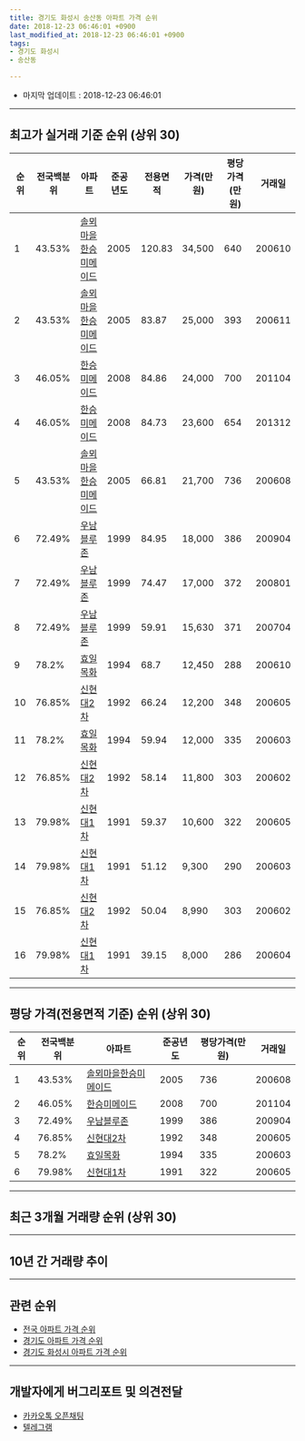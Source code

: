 ```yaml
---
title: 경기도 화성시 송산동 아파트 가격 순위
date: 2018-12-23 06:46:01 +0900
last_modified_at: 2018-12-23 06:46:01 +0900
tags:
- 경기도 화성시
- 송산동

---
```


* 마지막 업데이트 : 2018-12-23 06:46:01

---

## 최고가 실거래 기준 순위 (상위 30)


|순위|전국백분위|아파트|준공년도|전용면적|가격(만원)|평당가격(만원)|거래일|
|---|---|---|---|---|---|---|---|
|1|43.53%|[솔뫼마을한승미메이드](https://search.naver.com/search.naver?query=%EA%B2%BD%EA%B8%B0%EB%8F%84+%ED%99%94%EC%84%B1%EC%8B%9C+%EC%86%A1%EC%82%B0%EB%8F%99+%EC%86%94%EB%AB%BC%EB%A7%88%EC%9D%84%ED%95%9C%EC%8A%B9%EB%AF%B8%EB%A9%94%EC%9D%B4%EB%93%9C)|2005|120.83|34,500|640|200610|
|2|43.53%|[솔뫼마을한승미메이드](https://search.naver.com/search.naver?query=%EA%B2%BD%EA%B8%B0%EB%8F%84+%ED%99%94%EC%84%B1%EC%8B%9C+%EC%86%A1%EC%82%B0%EB%8F%99+%EC%86%94%EB%AB%BC%EB%A7%88%EC%9D%84%ED%95%9C%EC%8A%B9%EB%AF%B8%EB%A9%94%EC%9D%B4%EB%93%9C)|2005|83.87|25,000|393|200611|
|3|46.05%|[한승미메이드](https://search.naver.com/search.naver?query=%EA%B2%BD%EA%B8%B0%EB%8F%84+%ED%99%94%EC%84%B1%EC%8B%9C+%EC%86%A1%EC%82%B0%EB%8F%99+%ED%95%9C%EC%8A%B9%EB%AF%B8%EB%A9%94%EC%9D%B4%EB%93%9C)|2008|84.86|24,000|700|201104|
|4|46.05%|[한승미메이드](https://search.naver.com/search.naver?query=%EA%B2%BD%EA%B8%B0%EB%8F%84+%ED%99%94%EC%84%B1%EC%8B%9C+%EC%86%A1%EC%82%B0%EB%8F%99+%ED%95%9C%EC%8A%B9%EB%AF%B8%EB%A9%94%EC%9D%B4%EB%93%9C)|2008|84.73|23,600|654|201312|
|5|43.53%|[솔뫼마을한승미메이드](https://search.naver.com/search.naver?query=%EA%B2%BD%EA%B8%B0%EB%8F%84+%ED%99%94%EC%84%B1%EC%8B%9C+%EC%86%A1%EC%82%B0%EB%8F%99+%EC%86%94%EB%AB%BC%EB%A7%88%EC%9D%84%ED%95%9C%EC%8A%B9%EB%AF%B8%EB%A9%94%EC%9D%B4%EB%93%9C)|2005|66.81|21,700|736|200608|
|6|72.49%|[우남블루존](https://search.naver.com/search.naver?query=%EA%B2%BD%EA%B8%B0%EB%8F%84+%ED%99%94%EC%84%B1%EC%8B%9C+%EC%86%A1%EC%82%B0%EB%8F%99+%EC%9A%B0%EB%82%A8%EB%B8%94%EB%A3%A8%EC%A1%B4)|1999|84.95|18,000|386|200904|
|7|72.49%|[우남블루존](https://search.naver.com/search.naver?query=%EA%B2%BD%EA%B8%B0%EB%8F%84+%ED%99%94%EC%84%B1%EC%8B%9C+%EC%86%A1%EC%82%B0%EB%8F%99+%EC%9A%B0%EB%82%A8%EB%B8%94%EB%A3%A8%EC%A1%B4)|1999|74.47|17,000|372|200801|
|8|72.49%|[우남블루존](https://search.naver.com/search.naver?query=%EA%B2%BD%EA%B8%B0%EB%8F%84+%ED%99%94%EC%84%B1%EC%8B%9C+%EC%86%A1%EC%82%B0%EB%8F%99+%EC%9A%B0%EB%82%A8%EB%B8%94%EB%A3%A8%EC%A1%B4)|1999|59.91|15,630|371|200704|
|9|78.2%|[효일목화](https://search.naver.com/search.naver?query=%EA%B2%BD%EA%B8%B0%EB%8F%84+%ED%99%94%EC%84%B1%EC%8B%9C+%EC%86%A1%EC%82%B0%EB%8F%99+%ED%9A%A8%EC%9D%BC%EB%AA%A9%ED%99%94)|1994|68.7|12,450|288|200610|
|10|76.85%|[신현대2차](https://search.naver.com/search.naver?query=%EA%B2%BD%EA%B8%B0%EB%8F%84+%ED%99%94%EC%84%B1%EC%8B%9C+%EC%86%A1%EC%82%B0%EB%8F%99+%EC%8B%A0%ED%98%84%EB%8C%802%EC%B0%A8)|1992|66.24|12,200|348|200605|
|11|78.2%|[효일목화](https://search.naver.com/search.naver?query=%EA%B2%BD%EA%B8%B0%EB%8F%84+%ED%99%94%EC%84%B1%EC%8B%9C+%EC%86%A1%EC%82%B0%EB%8F%99+%ED%9A%A8%EC%9D%BC%EB%AA%A9%ED%99%94)|1994|59.94|12,000|335|200603|
|12|76.85%|[신현대2차](https://search.naver.com/search.naver?query=%EA%B2%BD%EA%B8%B0%EB%8F%84+%ED%99%94%EC%84%B1%EC%8B%9C+%EC%86%A1%EC%82%B0%EB%8F%99+%EC%8B%A0%ED%98%84%EB%8C%802%EC%B0%A8)|1992|58.14|11,800|303|200602|
|13|79.98%|[신현대1차](https://search.naver.com/search.naver?query=%EA%B2%BD%EA%B8%B0%EB%8F%84+%ED%99%94%EC%84%B1%EC%8B%9C+%EC%86%A1%EC%82%B0%EB%8F%99+%EC%8B%A0%ED%98%84%EB%8C%801%EC%B0%A8)|1991|59.37|10,600|322|200605|
|14|79.98%|[신현대1차](https://search.naver.com/search.naver?query=%EA%B2%BD%EA%B8%B0%EB%8F%84+%ED%99%94%EC%84%B1%EC%8B%9C+%EC%86%A1%EC%82%B0%EB%8F%99+%EC%8B%A0%ED%98%84%EB%8C%801%EC%B0%A8)|1991|51.12|9,300|290|200603|
|15|76.85%|[신현대2차](https://search.naver.com/search.naver?query=%EA%B2%BD%EA%B8%B0%EB%8F%84+%ED%99%94%EC%84%B1%EC%8B%9C+%EC%86%A1%EC%82%B0%EB%8F%99+%EC%8B%A0%ED%98%84%EB%8C%802%EC%B0%A8)|1992|50.04|8,990|303|200602|
|16|79.98%|[신현대1차](https://search.naver.com/search.naver?query=%EA%B2%BD%EA%B8%B0%EB%8F%84+%ED%99%94%EC%84%B1%EC%8B%9C+%EC%86%A1%EC%82%B0%EB%8F%99+%EC%8B%A0%ED%98%84%EB%8C%801%EC%B0%A8)|1991|39.15|8,000|286|200604|


---

## 평당 가격(전용면적 기준) 순위 (상위 30)


|순위|전국백분위|아파트|준공년도|평당가격(만원)|거래일|
|---|---|---|---|---|---|
|1|43.53%|[솔뫼마을한승미메이드](https://search.naver.com/search.naver?query=%EA%B2%BD%EA%B8%B0%EB%8F%84+%ED%99%94%EC%84%B1%EC%8B%9C+%EC%86%A1%EC%82%B0%EB%8F%99+%EC%86%94%EB%AB%BC%EB%A7%88%EC%9D%84%ED%95%9C%EC%8A%B9%EB%AF%B8%EB%A9%94%EC%9D%B4%EB%93%9C)|2005|736|200608|
|2|46.05%|[한승미메이드](https://search.naver.com/search.naver?query=%EA%B2%BD%EA%B8%B0%EB%8F%84+%ED%99%94%EC%84%B1%EC%8B%9C+%EC%86%A1%EC%82%B0%EB%8F%99+%ED%95%9C%EC%8A%B9%EB%AF%B8%EB%A9%94%EC%9D%B4%EB%93%9C)|2008|700|201104|
|3|72.49%|[우남블루존](https://search.naver.com/search.naver?query=%EA%B2%BD%EA%B8%B0%EB%8F%84+%ED%99%94%EC%84%B1%EC%8B%9C+%EC%86%A1%EC%82%B0%EB%8F%99+%EC%9A%B0%EB%82%A8%EB%B8%94%EB%A3%A8%EC%A1%B4)|1999|386|200904|
|4|76.85%|[신현대2차](https://search.naver.com/search.naver?query=%EA%B2%BD%EA%B8%B0%EB%8F%84+%ED%99%94%EC%84%B1%EC%8B%9C+%EC%86%A1%EC%82%B0%EB%8F%99+%EC%8B%A0%ED%98%84%EB%8C%802%EC%B0%A8)|1992|348|200605|
|5|78.2%|[효일목화](https://search.naver.com/search.naver?query=%EA%B2%BD%EA%B8%B0%EB%8F%84+%ED%99%94%EC%84%B1%EC%8B%9C+%EC%86%A1%EC%82%B0%EB%8F%99+%ED%9A%A8%EC%9D%BC%EB%AA%A9%ED%99%94)|1994|335|200603|
|6|79.98%|[신현대1차](https://search.naver.com/search.naver?query=%EA%B2%BD%EA%B8%B0%EB%8F%84+%ED%99%94%EC%84%B1%EC%8B%9C+%EC%86%A1%EC%82%B0%EB%8F%99+%EC%8B%A0%ED%98%84%EB%8C%801%EC%B0%A8)|1991|322|200605|


---

## 최근 3개월 거래량 순위 (상위 30)


<div style="width:100%;">
    <canvas id="deal_count_ranking" height="250"></canvas>
</div>


<script>
new Chart(document.getElementById("deal_count_ranking"), {
    type: 'horizontalBar',
    data: {
        labels: ['우남블루존', '솔뫼마을한승미메이드', '신현대2차', '한승미메이드', '효일목화', '신현대1차'],
        datasets: [{
            label: '실거래 수',
            data: [7, 6, 4, 3, 2, 2],
            borderColor: "rgba(255, 0, 128, 1)",
            backgroundColor: "rgba(255, 0, 128, 0.5)",
            fill: false,
        }]
    },
    options: {
        responsive: true,
        title: {
            display: true,
            text: '최근 3개월 거래량 순위'
        },
        tooltips: {
            mode: 'index',
            intersect: false,
            callbacks: {
                title: function(tooltipItems, data) {
                    return "실거래 수:";
                },
                label: function(tooltipItem, data) {
                    return data.labels[tooltipItem.index] + ": " + tooltipItem.xLabel;
                }
            }
        },
        hover: {
            mode: 'nearest',
            intersect: true
        },
        scales: {
            xAxes: [{
                display: true,
                scaleLabel: {
                    display: true,
                    labelString: '실거래 수'
                },
                ticks: {
                    suggestedMin: 0,
                }
            }],
            yAxes: [{
                display: true,
                ticks: {
                    autoSkip: false,
                    callback: function(value, index, values) {
                        if (value.length > 15)
                            return value.substr(0, 13) + "...";
                        else
                            return value;
                    }
                },
                scaleLabel: {
                    display: false,
                }
            }]
        }
    }
});

</script>


---

## 10년 간 거래량 추이


<div style="width:100%;">
    <canvas id="deal_progress" height="250"></canvas>
</div>

<script>
new Chart(document.getElementById("deal_progress"), {
    type: 'line',
    data: {
        labels: ['200812','200901','200902','200903','200904','200905','200906','200907','200908','200909','200910','200911','200912','201001','201002','201003','201004','201005','201006','201007','201008','201009','201010','201011','201012','201101','201102','201103','201104','201105','201106','201107','201108','201109','201110','201111','201112','201201','201202','201203','201204','201205','201206','201207','201208','201209','201210','201211','201212','201301','201302','201303','201304','201305','201306','201307','201308','201309','201310','201311','201312','201401','201402','201403','201404','201405','201406','201407','201408','201409','201410','201411','201412','201501','201502','201503','201504','201505','201506','201507','201508','201509','201510','201511','201512','201601','201602','201603','201604','201605','201606','201607','201608','201609','201610','201611','201612','201701','201702','201703','201704','201705','201706','201707','201708','201709','201710','201711','201712','201801','201802','201803','201804','201805','201806','201807','201808','201809','201810','201811','201812'],
        datasets: [{
            label: '실거래 수',
            pointRadius: 1,
            data: [4, 4, 7, 9, 11, 13, 12, 16, 19, 19, 13, 9, 10, 5, 7, 14, 11, 9, 4, 8, 7, 9, 20, 6, 9, 18, 21, 30, 25, 18, 17, 16, 18, 23, 14, 8, 12, 8, 5, 10, 10, 7, 12, 9, 8, 15, 18, 10, 8, 5, 10, 10, 15, 12, 12, 9, 10, 9, 18, 20, 15, 8, 23, 15, 14, 7, 16, 7, 14, 12, 26, 14, 9, 15, 6, 21, 7, 11, 12, 14, 15, 9, 15, 9, 7, 10, 10, 17, 8, 11, 10, 14, 7, 7, 11, 8, 8, 10, 11, 11, 12, 16, 5, 18, 5, 11, 16, 11, 11, 12, 7, 12, 13, 10, 7, 7, 11, 14, 14, 8, 2],
            borderColor: "rgba(255, 201, 14, 1)",
            backgroundColor: "rgba(255, 201, 14, 0.5)",
            fill: true,
        }]
    },
    options: {
        responsive: true,
        title: {
            display: true,
            text: '10년간 거래량 추이'
        },
        tooltips: {
            mode: 'index',
            intersect: false,
        },
        hover: {
            mode: 'nearest',
            intersect: true
        },
        scales: {
            xAxes: [{
                display: true,
                scaleLabel: {
                    display: true,
                    labelString: '년/월'
                }
            }],
            yAxes: [{
                display: true,
                ticks: {
                    suggestedMin: 0,
                },
                scaleLabel: {
                    display: true,
                    labelString: '실거래 수'
                }
            }]
        }
    }
});

</script>


---

## 관련 순위

- [전국 아파트 가격 순위](https://inasie.github.io/apt-ranking/전국)
- [경기도 아파트 가격 순위](https://inasie.github.io/apt-ranking/경기도)
- [경기도 화성시 아파트 가격 순위](https://inasie.github.io/apt-ranking/경기도-화성시)


---

## 개발자에게 버그리포트 및 의견전달

- [카카오톡 오픈채팅](https://open.kakao.com/o/gLJUAP4)
- [텔레그램](https://t.me/inasie)


